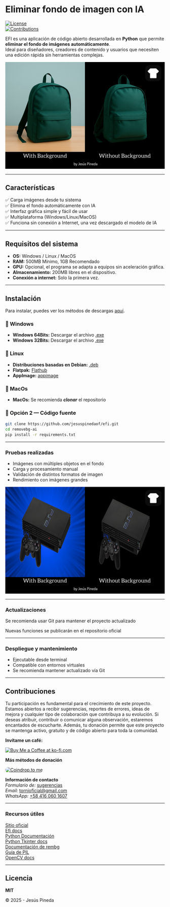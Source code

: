 # Eliminar fondo de imagen con IA  

[![License](https://img.shields.io/badge/license-MIT-green.svg)](LICENSE)  
[![Contributions](https://img.shields.io/badge/contributions-welcome-orange.svg)](#-contribuciones)  

EFI es una aplicación de código abierto desarrollada en **Python** que permite **eliminar el fondo de imágenes automáticamente**.  
Ideal para diseñadores, creadores de contenido y usuarios que necesiten una edición rápida sin herramientas complejas.  

![EFI](./resources/efi-log2.png)

---

## Características
✅ Carga imágenes desde tu sistema  
✅ Elimina el fondo automáticamente con IA  
✅ Interfaz gráfica simple y fácil de usar  
✅ Multiplataforma (Windows/Linux/MacOS)    
✅ Funciona sin conexión a Internet, una vez descargado el modelo de IA

---

## Requisitos del sistema
- **OS:** Windows / Linux / MacOS  
- **RAM:** 500MB Mínimo, 1GB Recomendado  
- **GPU:** Opcional, el programa se adapta a equipos sin aceleración gráfica. 
- **Almacenamiento:** 200MB libres en el dispositivo.
- **Conexión a internet:** Solo la primera vez.

---

## Instalación
Para instalar, puedes ver los métodos de descargas [aquí](https://jesuspinedaof.github.io/efi/downloads.html).

### 🔹 Windows
- **Windows 64Bits:** Descargar el archivo [.exe](https://github.com/jesuspinedaof/efi/releases/download/v1.0/efi.setup.exe)  
- **Windows 32Bits:** Descargar el archivo [.exe](https://github.com/jesuspinedaof/efi/releases/download/v1.0/efi-32.setup.exe)  


### 🔹 Linux
- **Distribuciones basadas en Debian:** [.deb](https://github.com/jesuspinedaof/efi/releases/download/v1.0/efi.setup.deb)
- **Flatpak:** [Flathub]()
- **AppImage:** [appimage]()

### 🔹 MacOs
- **MacOs:** Se recomienda ***clonar*** el repositorio

### 🔹 Opción 2 — Código fuente
```bash
git clone https://github.com/jesuspinedaof/efi.git
cd removebg-ai
pip install -r requirements.txt
```

---

### Pruebas realizadas
- Imágenes con múltiples objetos en el fondo  
- Carga y procesamiento manual  
- Validación de distintos formatos de imagen  
- Rendimiento con imágenes grandes  

![](./resources/efi-log7.png)

---

### Actualizaciones
Se recomienda usar Git para mantener el proyecto actualizado

Nuevas funciones se publicarán en el repositorio oficial

---

### Despliegue y mantenimiento
- Ejecutable desde terminal  
- Compatible con entornos virtuales  
- Se recomienda mantener actualizado vía Git  

---

## Contribuciones
Tu participación es fundamental para el crecimiento de este proyecto. Estamos abiertos a recibir sugerencias, reportes de errores, ideas de mejora y cualquier tipo de colaboración que contribuya a su evolución. Si deseas atribuir, contribuir o comunicar alguna observación, estaremos encantados de escucharte. Además, tu donación permite que este proyecto se mantenga activo, gratuito y de código abierto para toda la comunidad.

**Invítame un café:**   

<a href='https://ko-fi.com/R6R71M2C04' target='_blank'><img height='36' style='border:0px;height:36px;' src='https://storage.ko-fi.com/cdn/kofi2.png?v=6' border='0' alt='Buy Me a Coffee at ko-fi.com' /></a>   

**Más métodos de donación**   

<a href="https://coindrop.to/jesuspineda" target="_blank"><img src="https://coindrop.to/embed-button.png" style="border-radius: 10px; height: 36px !important;width: 145px !important;" alt="Coindrop.to me"></img></a>

**Información de contacto**  
*Formulario de:* [sugerencias](https://jesuspinedaof.github.io/efi/index.html#formulario)  
*Email:* [tornioficial@gmail.com](mailto:tornioficial@gmail.com)  
*WhatsApp:* [+58 416 060 1607](https://wa.me/584160601607)  

---

### Recursos útiles
[Sitio oficial](https://jesuspinedaof.github.io/efi/)  
[Efi docs](https://jesuspinedaof.github.io/efi/docs.html)   
[Python Documentación](https://docs.python.org/3/)   
[Python Tkinter docs](https://docs.python.org/es/3/library/tkinter.html)   
[Documentación de rembg](https://github.com/danielgatis/rembg)   
[Guía de PIL](https://pillow.readthedocs.io/en/stable/)   
[OpenCV docs](https://docs.opencv.org/master/index.html)   

---

## Licencia
**MIT**  

© 2025 - Jesús Pineda  
